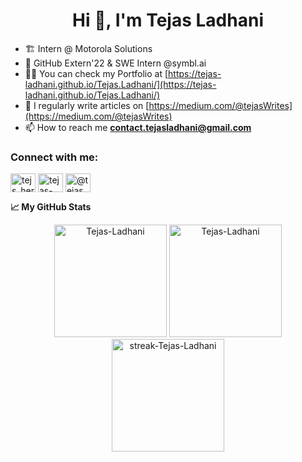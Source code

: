 
<h1 align="center">Hi 👋, I'm Tejas Ladhani</h1>
<!-- <h3 align="center">A passionate developer and learner from India</h3> -->

- 🏗 Intern @ Motorola Solutions
- 👔 GitHub Extern'22 & SWE Intern @symbl.ai
- 👨‍💻 You can check my Portfolio  at [https://tejas-ladhani.github.io/Tejas.Ladhani/](https://tejas-ladhani.github.io/Tejas.Ladhani/)
- 📝 I regularly write articles on [https://medium.com/@tejasWrites](https://medium.com/@tejasWrites)
- 📫 How to reach me **contact.tejasladhani@gmail.com**


<h3 align="left">Connect with me:</h3>
<p align="left">
<a href="https://twitter.com/tejs_here" target="blank"><img align="center" src="https://raw.githubusercontent.com/rahuldkjain/github-profile-readme-generator/master/src/images/icons/Social/twitter.svg" alt="tejs_here" height="30" width="40" /></a>
<a href="https://linkedin.com/in/tejas-ladhani-81ba82127" target="blank"><img align="center" src="https://raw.githubusercontent.com/rahuldkjain/github-profile-readme-generator/master/src/images/icons/Social/linked-in-alt.svg" alt="tejas-ladhani-81ba82127" height="30" width="40" /></a>
<a href="https://medium.com/@tejaswrites" target="blank"><img align="center" src="https://raw.githubusercontent.com/rahuldkjain/github-profile-readme-generator/master/src/images/icons/Social/medium.svg" alt="@tejaswrites" height="30" width="40" /></a>
</p>


**📈 My GitHub Stats**


<div align="center">
  <img height="180px" src="https://github-readme-stats.vercel.app/api?username=Tejas-Ladhani&show_icons=true&theme=gotham" alt="Tejas-Ladhani" />  
  <img height="180px" src="https://github-readme-stats.vercel.app/api/top-langs/?username=Tejas-Ladhani&layout=compact&show_icons=true&theme=gotham&hide=jupyter%20notebook" alt="Tejas-Ladhani" />
  <img height="180px" src="http://github-readme-streak-stats.herokuapp.com?user=Tejas-Ladhani&theme=gotham&hide_border=false&date_format=M%20j%5B%2C%20Y%5D" alt="streak-Tejas-Ladhani" />
</div>
